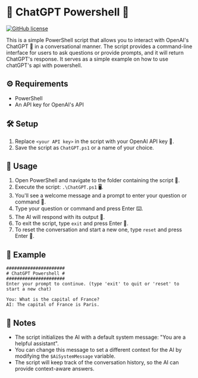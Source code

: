 # 🤖 ChatGPT Powershell 🚀

[![GitHub license](https://img.shields.io/github/license/yzwijsen/chatgpt-powershell)](https://github.com/yzwijsen/chatgpt-powershell/blob/main/LICENSE)

This is a simple PowerShell script that allows you to interact with OpenAI's ChatGPT 🧠 in a conversational manner. The script provides a command-line interface for users to ask questions or provide prompts, and it will return ChatGPT's response.
It serves as a simple example on how to use chatGPT's api with powershell.

## ⚙️ Requirements

- PowerShell
- An API key for OpenAI's API

## 🛠️ Setup

1. Replace `<your API key>` in the script with your OpenAI API key 🔑.
2. Save the script as `ChatGPT.ps1` or a name of your choice.

## 🚀 Usage

1. Open PowerShell and navigate to the folder containing the script 📁.
2. Execute the script: `.\ChatGPT.ps1` 🖥️.
3. You'll see a welcome message and a prompt to enter your question or command 🎤.
4. Type your question or command and press Enter ⌨️.
5. The AI will respond with its output 💬.
6. To exit the script, type `exit` and press Enter 🚪.
7. To reset the conversation and start a new one, type `reset` and press Enter 🔄.

## 📖 Example

```plaintext
######################
# ChatGPT Powershell #
######################
Enter your prompt to continue. (type 'exit' to quit or 'reset' to start a new chat)

You: What is the capital of France?
AI: The capital of France is Paris.
```

## 📝 Notes

- The script initializes the AI with a default system message: "You are a helpful assistant".
- You can change this message to set a different context for the AI by modifying the `$AiSystemMessage` variable.
- The script will keep track of the conversation history, so the AI can provide context-aware answers.
